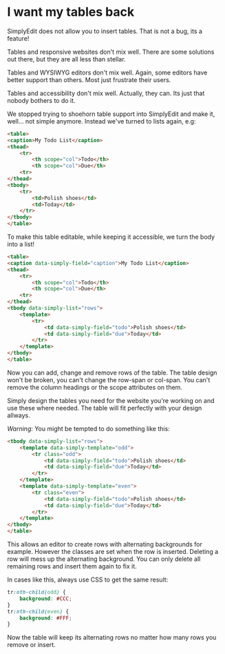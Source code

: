 # I want my tables back

SimplyEdit does not allow you to insert tables. That is not a bug, its a feature!

Tables and responsive websites don't mix well. There are some solutions out there, but they are all less than stellar.

Tables and WYSIWYG editors don't mix well. Again, some editors have better support than others. Most just frustrate their users.

Tables and accessibility don't mix well. Actually, they can. Its just that nobody bothers to do it.

We stopped trying to shoehorn table support into SimplyEdit and make it, well... not simple anymore. Instead we've turned to lists again, e.g:

```html
<table>
<caption>My Todo List</caption>
<thead>
    <tr>
        <th scope="col">Todo</th>
        <th scope="col">Due</th>
    <tr>
</thead>
<tbody>
    <tr>
        <td>Polish shoes</td>
        <td>Today</td>
    </tr>
</tbody>
</table>
```

To make this table editable, while keeping it accessible, we turn the body into a list!

```html
<table>
<caption data-simply-field="caption">My Todo List</caption>
<thead>
    <tr>
        <th scope="col">Todo</th>
        <th scope="col">Due</th>
    <tr>
</thead>
<tbody data-simply-list="rows">
    <template>
        <tr>
            <td data-simply-field="todo">Polish shoes</td>
            <td data-simply-field="due">Today</td>
        </tr>
    </template>
</tbody>
</table>
```

Now you can add, change and remove rows of the table. The table design won't be broken, you can't change the row-span or col-span. You can't remove the column headings or the scope attributes on them. 

Simply design the tables you need for the website you're working on and use these where needed. The table will fit perfectly with your design allways.

*Warning:* You might be tempted to do something like this:

```html
<tbody data-simply-list="rows">
    <template data-simply-template="odd">
        <tr class="odd">
            <td data-simply-field="todo">Polish shoes</td>
            <td data-simply-field="due">Today</td>
        </tr>
    </template>
    <template data-simply-template="even">
        <tr class="even">
            <td data-simply-field="todo">Polish shoes</td>
            <td data-simply-field="due">Today</td>
        </tr>
    </template>
</tbody>
</table>
```

This allows an editor to create rows with alternating backgrounds for example. However the classes are set when the row is inserted. Deleting a row will mess up the alternating background. You can only delete all remaining rows and insert them again to fix it.

In cases like this, always use CSS to get the same result:

```css
tr:nth-child(odd) {
    background: #CCC;
}
tr:nth-child(even) {
    background: #FFF;
}
```

Now the table will keep its alternating rows no matter how many rows you remove or insert.